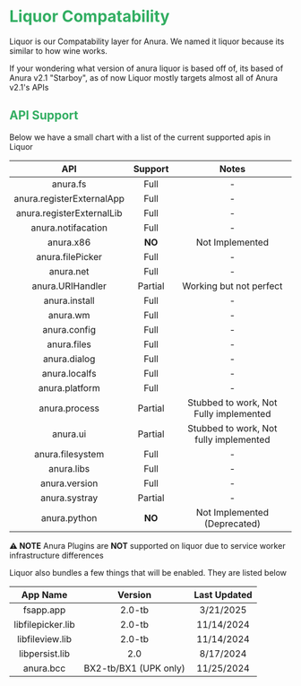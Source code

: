 # <span style="color: #32ae62;">Liquor Compatability</span>

Liquor is our Compatability layer for Anura. We named it liquor because its similar to how wine works.

If your wondering what version of anura liquor is based off of, its based of Anura v2.1 "Starboy", as of now Liquor mostly targets almost all of Anura v2.1's APIs

## <span style="color: #32ae62;">API Support</span>

Below we have a small chart with a list of the current supported apis in Liquor

| API | Support | Notes |
| :--: | :---: | :---: |
| anura.fs | Full | - |
| anura.registerExternalApp | Full | - |
| anura.registerExternalLib | Full | - |
| anura.notifacation | Full | - |
| anura.x86 | **NO** | Not Implemented |
| anura.filePicker | Full | - |
| anura.net | Full | - |
| anura.URIHandler | Partial | Working but not perfect |
| anura.install | Full | - |
| anura.wm | Full | - |
| anura.config | Full | - |
| anura.files | Full | - |
| anura.dialog | Full | - |
| anura.localfs | Full | - |
| anura.platform | Full | - |
| anura.process | Partial | Stubbed to work, Not Fully implemented |
| anura.ui | Partial | Stubbed to work, Not fully implemented |
| anura.filesystem | Full | - |
| anura.libs | Full | - |
| anura.version | Full | - |
| anura.systray | Partial | - |
| anura.python | **NO** | Not Implemented (Deprecated) |

**⚠️ NOTE** Anura Plugins are **NOT** supported on liquor due to service worker infrastructure differences

Liquor also bundles a few things that will be enabled. They are listed below

| App Name | Version | Last Updated |
| :--: | :---: | :---: |
| fsapp.app | 2.0-tb | 3/21/2025 |
| libfilepicker.lib | 2.0-tb | 11/14/2024 |
| libfileview.lib | 2.0-tb | 11/14/2024 |
| libpersist.lib | 2.0 | 8/17/2024 |
| anura.bcc | BX2-tb/BX1 (UPK only) | 11/25/2024 |
